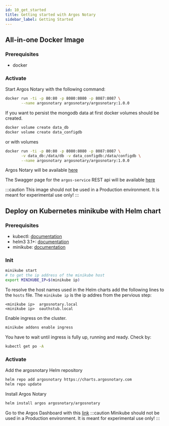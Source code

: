 ```yaml
---
id: 10_get_started
title: Getting started with Argos Notary
sidebar_label: Getting Started
---
```

## All-in-one Docker Image

### Prerequisites

* docker

### Activate

Start Argos Notary with the following command:

```bash
docker run -ti -p 80:80 -p 8080:8080 -p 8087:8087 \
       --name argosnotary argosnotary/argosnotary:1.0.0
```

If you want to persist the mongodb data at first docker volumes should be created.

```bash
docker volume create data_db 
docker volume create data_configdb
```

or with volumes
```bash
docker run -ti -p 80:80 -p 8080:8080 -p 8087:8087 \
       -v data_db:/data/db -v data_configdb:/data/configdb \
       --name argosnotary argosnotary/argosnotary:1.0.0
```

Argos Notary will be available <a href="http://localhost" target="_blank">here</a>


The Swagger page for the `argos-service` REST api will be available <a href="http://localhost:8080/swagger" target="_blank">here</a>

:::caution
This image should not be used in a Production environment. It is meant for experimental use only!
:::

## Deploy on Kubernetes minikube with Helm chart

### Prerequisites

* kubectl: [documentation](https://kubernetes.io/docs/tasks/tools/install-kubectl/)
* helm3 3.1+: [documentation](https://helm.sh/docs/intro/install/)
* minikube: [documentation](https://kubernetes.io/docs/tasks/tools/install-minikube/)

### Init

```bash
minikube start
# to get the ip address of the minikube host
export MINIKUBE_IP=$(minikube ip)
```
To resolve the host names used in the Helm charts add the following lines to the `hosts` file.
The `minikube ip` is the ip addres from the pervious step:

```
<minikube ip>  argosnotary.local
<minikube ip>  oauthstub.local
```
Enable ingress on the cluster.
```bash
minikube addons enable ingress
```

You have to wait until ingress is fully up, running and ready. Check by:
```bash
kubectl get po -A
```

### Activate

Add the argosnotary Helm repository
```bash
helm repo add argosnotary https://charts.argosnotary.com
helm repo update
```
Install Argos Notary
```bash
helm install argos argosnotary/argosnotary
```

Go to the Argos Dashboard with this <a href="https://argosnotary.local" target="_blank">link</a>
:::caution
Minikube should not be used in a Production environment. It is meant for experimental use only!
:::
